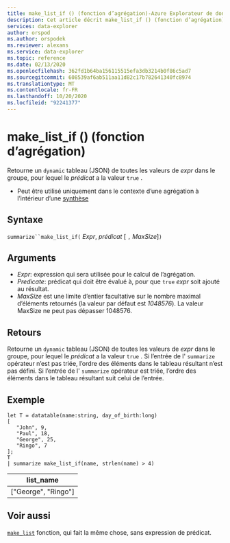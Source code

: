 ```yaml
---
title: make_list_if () (fonction d’agrégation)-Azure Explorateur de données | Microsoft Docs
description: Cet article décrit make_list_if () (fonction d’agrégation) dans Azure Explorateur de données.
services: data-explorer
author: orspod
ms.author: orspodek
ms.reviewer: alexans
ms.service: data-explorer
ms.topic: reference
ms.date: 02/13/2020
ms.openlocfilehash: 362fd1b64ba156115515efa3db3214b0f86c5ad7
ms.sourcegitcommit: 608539af6ab511aa11d82c17b782641340fc8974
ms.translationtype: MT
ms.contentlocale: fr-FR
ms.lasthandoff: 10/20/2020
ms.locfileid: "92241377"
---
```

# <a name="make_list_if-aggregation-function"></a>make_list_if () (fonction d’agrégation)

Retourne un `dynamic` tableau (JSON) de toutes les valeurs de *expr* dans le groupe, pour lequel le *prédicat* a la valeur `true` .

* Peut être utilisé uniquement dans le contexte d’une agrégation à l’intérieur d’une [synthèse](summarizeoperator.md)

## <a name="syntax"></a>Syntaxe

`summarize``make_list_if(` *Expr*, *prédicat* [ `,` *MaxSize*]`)`

## <a name="arguments"></a>Arguments

* *Expr*: expression qui sera utilisée pour le calcul de l’agrégation.
* *Predicate*: prédicat qui doit être évalué à, pour que `true` *expr* soit ajouté au résultat.
* *MaxSize* est une limite d’entier facultative sur le nombre maximal d’éléments retournés (la valeur par défaut est *1048576*). La valeur MaxSize ne peut pas dépasser 1048576.

## <a name="returns"></a>Retours

Retourne un `dynamic` tableau (JSON) de toutes les valeurs de *expr* dans le groupe, pour lequel le *prédicat* a la valeur `true` .
Si l’entrée de l' `summarize` opérateur n’est pas triée, l’ordre des éléments dans le tableau résultant n’est pas défini.
Si l’entrée de l' `summarize` opérateur est triée, l’ordre des éléments dans le tableau résultant suit celui de l’entrée.

## <a name="example"></a>Exemple

```kusto
let T = datatable(name:string, day_of_birth:long)
[
   "John", 9,
   "Paul", 18,
   "George", 25,
   "Ringo", 7
];
T
| summarize make_list_if(name, strlen(name) > 4)
```

|list_name|
|----|
|["George", "Ringo"]|

## <a name="see-also"></a>Voir aussi

[`make_list`](./makelist-aggfunction.md) fonction, qui fait la même chose, sans expression de prédicat.
